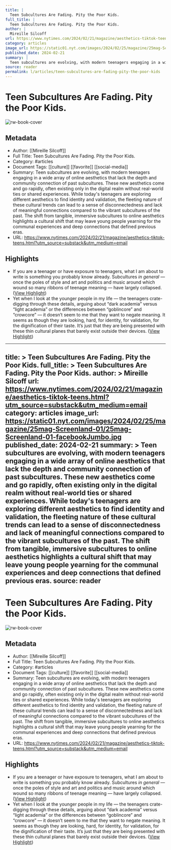 ```yaml
---
title: |
  Teen Subcultures Are Fading. Pity the Poor Kids.
full_title: |
  Teen Subcultures Are Fading. Pity the Poor Kids.
author: |
  Mireille Silcoff
url: https://www.nytimes.com/2024/02/21/magazine/aesthetics-tiktok-teens.html?utm_source=substack&utm_medium=email
category: articles
image_url: https://static01.nyt.com/images/2024/02/25/magazine/25mag-Screenland-01/25mag-Screenland-01-facebookJumbo.jpg
published_date: 2024-02-21
summary: |
  Teen subcultures are evolving, with modern teenagers engaging in a wide array of online aesthetics that lack the depth and community connection of past subcultures. These new aesthetics come and go rapidly, often existing only in the digital realm without real-world ties or shared experiences. While today's teenagers are exploring different aesthetics to find identity and validation, the fleeting nature of these cultural trends can lead to a sense of disconnectedness and lack of meaningful connections compared to the vibrant subcultures of the past. The shift from tangible, immersive subcultures to online aesthetics highlights a cultural shift that may leave young people yearning for the communal experiences and deep connections that defined previous eras.
source: reader
permalink: l/articles/teen-subcultures-are-fading-pity-the-poor-kids
---
```

# Teen Subcultures Are Fading. Pity the Poor Kids.

![rw-book-cover](https://static01.nyt.com/images/2024/02/25/magazine/25mag-Screenland-01/25mag-Screenland-01-facebookJumbo.jpg)

## Metadata
- Author: [[Mireille Silcoff]]
- Full Title: Teen Subcultures Are Fading. Pity the Poor Kids.
- Category: #articles
- Document Tags: [[culture]] [[favorite]] [[social-media]] 
- Summary: Teen subcultures are evolving, with modern teenagers engaging in a wide array of online aesthetics that lack the depth and community connection of past subcultures. These new aesthetics come and go rapidly, often existing only in the digital realm without real-world ties or shared experiences. While today's teenagers are exploring different aesthetics to find identity and validation, the fleeting nature of these cultural trends can lead to a sense of disconnectedness and lack of meaningful connections compared to the vibrant subcultures of the past. The shift from tangible, immersive subcultures to online aesthetics highlights a cultural shift that may leave young people yearning for the communal experiences and deep connections that defined previous eras.
- URL: https://www.nytimes.com/2024/02/21/magazine/aesthetics-tiktok-teens.html?utm_source=substack&utm_medium=email

## Highlights
- If you are a teenager or have exposure to teenagers, what I am about to write is something you probably know already. Subcultures *in general* — once the poles of style and art and politics and music around which wound so many ribbons of teenage meaning — have largely collapsed. ([View Highlight](https://read.readwise.io/read/01hqr1dgtv16qavmdgyfhpmf7h))
- Yet when I look at the younger people in my life — the teenagers crate-digging through these details, arguing about “dark academia” versus “light academia” or the differences between “goblincore” and “crowcore” — it doesn’t seem to me that they want to negate meaning. It seems as though they are looking, hard, for identity, for validation, for the dignification of their taste. It’s just that they are being presented with these thin cultural planes that barely exist outside their devices. ([View Highlight](https://read.readwise.io/read/01hqr1g6were4933bmbnx746kv))


---
title: >
  Teen Subcultures Are Fading. Pity the Poor Kids.
full_title: >
  Teen Subcultures Are Fading. Pity the Poor Kids.
author: >
  Mireille Silcoff
url: https://www.nytimes.com/2024/02/21/magazine/aesthetics-tiktok-teens.html?utm_source=substack&utm_medium=email
category: articles
image_url: https://static01.nyt.com/images/2024/02/25/magazine/25mag-Screenland-01/25mag-Screenland-01-facebookJumbo.jpg
published_date: 2024-02-21
summary: >
  Teen subcultures are evolving, with modern teenagers engaging in a wide array of online aesthetics that lack the depth and community connection of past subcultures. These new aesthetics come and go rapidly, often existing only in the digital realm without real-world ties or shared experiences. While today's teenagers are exploring different aesthetics to find identity and validation, the fleeting nature of these cultural trends can lead to a sense of disconnectedness and lack of meaningful connections compared to the vibrant subcultures of the past. The shift from tangible, immersive subcultures to online aesthetics highlights a cultural shift that may leave young people yearning for the communal experiences and deep connections that defined previous eras.
source: reader
---
# Teen Subcultures Are Fading. Pity the Poor Kids.

![rw-book-cover](https://static01.nyt.com/images/2024/02/25/magazine/25mag-Screenland-01/25mag-Screenland-01-facebookJumbo.jpg)

## Metadata
- Author: [[Mireille Silcoff]]
- Full Title: Teen Subcultures Are Fading. Pity the Poor Kids.
- Category: #articles
- Document Tags: [[culture]] [[favorite]] [[social-media]] 
- Summary: Teen subcultures are evolving, with modern teenagers engaging in a wide array of online aesthetics that lack the depth and community connection of past subcultures. These new aesthetics come and go rapidly, often existing only in the digital realm without real-world ties or shared experiences. While today's teenagers are exploring different aesthetics to find identity and validation, the fleeting nature of these cultural trends can lead to a sense of disconnectedness and lack of meaningful connections compared to the vibrant subcultures of the past. The shift from tangible, immersive subcultures to online aesthetics highlights a cultural shift that may leave young people yearning for the communal experiences and deep connections that defined previous eras.
- URL: https://www.nytimes.com/2024/02/21/magazine/aesthetics-tiktok-teens.html?utm_source=substack&utm_medium=email

## Highlights
- If you are a teenager or have exposure to teenagers, what I am about to write is something you probably know already. Subcultures *in general* — once the poles of style and art and politics and music around which wound so many ribbons of teenage meaning — have largely collapsed. ([View Highlight](https://read.readwise.io/read/01hqr1dgtv16qavmdgyfhpmf7h))
- Yet when I look at the younger people in my life — the teenagers crate-digging through these details, arguing about “dark academia” versus “light academia” or the differences between “goblincore” and “crowcore” — it doesn’t seem to me that they want to negate meaning. It seems as though they are looking, hard, for identity, for validation, for the dignification of their taste. It’s just that they are being presented with these thin cultural planes that barely exist outside their devices. ([View Highlight](https://read.readwise.io/read/01hqr1g6were4933bmbnx746kv))


